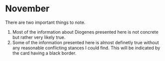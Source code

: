 # November

There are two important things to note.

1. Most of the information about Diogenes presented here is not concrete but rather very likely true.
2. Some of the information presented here is almost definetly true without any reasonable conflicting stances I could find. This will be indicated by the card having a black border.
